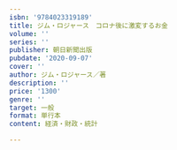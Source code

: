 ```yaml
---
isbn: '9784023319189'
title: ジム・ロジャース　コロナ後に激変するお金
volume: ''
series: ''
publisher: 朝日新聞出版
pubdate: '2020-09-07'
cover: ''
author: ジム・ロジャース／著
description: ''
price: '1300'
genre: ''
target: 一般
format: 単行本
content: 経済・財政・統計

---
```


